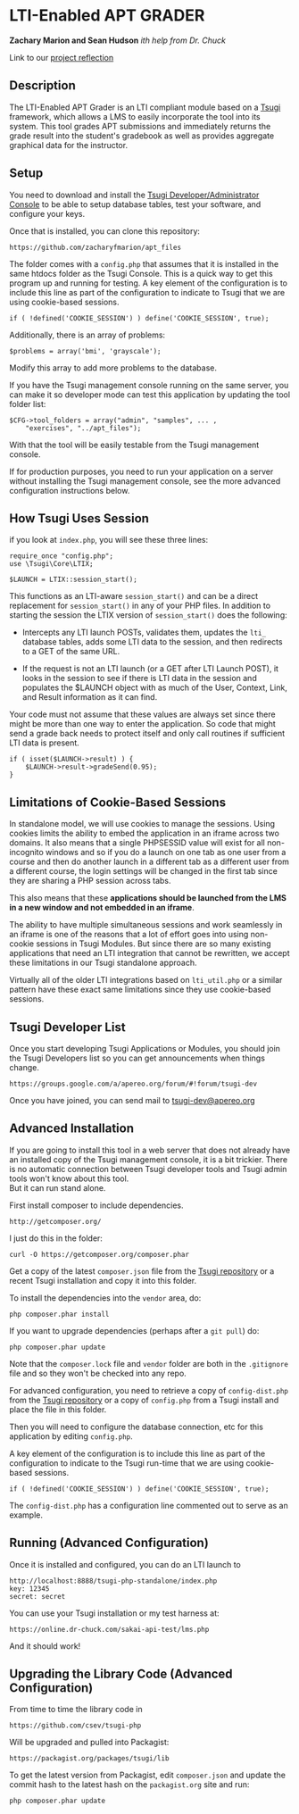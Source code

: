 
LTI-Enabled APT GRADER
======================
**Zachary Marion and Sean Hudson** 
*ith help from Dr. Chuck*

Link to our [project reflection](/project_reflection/summary_reflection.md)

Description
----------------------

The LTI-Enabled APT Grader is an LTI compliant module based on a [Tsugi](http://csev.github.io/tsugi/) framework, which allows a LMS to easily incorporate the tool into its system. This tool grades APT submissions and immediately returns the grade result into the student's gradebook as well as provides aggregate graphical data for the instructor.

Setup
----------------------
You need to download and install the [Tsugi Developer/Administrator Console](https://github.com/csev/tsugi) to be able to setup database tables, test your software, and configure your keys.

Once that is installed, you can clone this repository:

    https://github.com/zacharyfmarion/apt_files

The folder comes with a `config.php` that assumes that it is installed in the same htdocs folder as the Tsugi Console.  This is a quick way to get this program up and running for testing. A key element of the configuration is to include this line as part of the configuration to indicate to Tsugi that we are using cookie-based sessions.

    if ( !defined('COOKIE_SESSION') ) define('COOKIE_SESSION', true);

Additionally, there is an array of problems:

    $problems = array('bmi', 'grayscale');

Modify this array to add more problems to the database.

If you have the Tsugi management console running on the same server, you can make it so developer mode can test this application by updating the tool folder list:

    $CFG->tool_folders = array("admin", "samples", ... ,
        "exercises", "../apt_files");

With that the tool will be easily testable from the Tsugi management console.

If for production purposes, you need to run your application on a server without installing the Tsugi management console, see the more advanced configuration instructions below.

How Tsugi Uses Session
----------------------

if you look at `index.php`, you will see these three lines:

    require_once "config.php";
    use \Tsugi\Core\LTIX;

    $LAUNCH = LTIX::session_start();

This functions as an LTI-aware `session_start()` and can be a direct replacement
for `session_start()` in any of your PHP files.  In addition to starting the
session the LTIX version of `session_start()` does the following:

* Intercepts any LTI launch POSTs, validates them, updates the `lti_` database tables,
adds some LTI data to the session, and then redirects to a GET of the same URL.

* If the request is not an LTI launch (or a GET after LTI Launch POST), it looks in
the session to see if there is LTI data in the session and populates the $LAUNCH object
with as much of the User, Context, Link, and Result information as it can find.

Your code must not assume that these values are always set since there might be
more than one way to enter the application.  So code that might send a grade back
needs to protect itself and only call routines if sufficient LTI data is present.

    if ( isset($LAUNCH->result) ) {
        $LAUNCH->result->gradeSend(0.95);
    }

Limitations of Cookie-Based Sessions
------------------------------------

In standalone model, we will use cookies to manage the sessions.   Using cookies
limits the ability to embed the application in an iframe across two domains.
It also means that a single PHPSESSID value will exist for all non-incognito
windows and so if you do a launch on one tab as one user from a course
and then do another launch in a different tab as a different user from a different
course, the login settings will be changed in the first tab since they are
sharing a PHP session across tabs.

This also means that these **applications should be launched from the LMS in
a new window and not embedded in an iframe**.

The ability to have multiple simultaneous sessions and work seamlessly in an
iframe is one of the reasons that a lot of effort goes into using non-cookie
sessions in Tsugi Modules.  But since there are so many
existing applications that need an LTI integration that cannot be rewritten,
we accept these limitations in our Tsugi standalone approach.

Virtually all of the older LTI integrations based on `lti_util.php` or a similar
pattern have these exact same limitations since they use cookie-based sessions.

Tsugi Developer List
--------------------

Once you start developing Tsugi Applications or Modules, you should join the Tsugi
Developers list so you can get announcements when things change.

    https://groups.google.com/a/apereo.org/forum/#!forum/tsugi-dev

Once you have joined, you can send mail to tsugi-dev@apereo.org

Advanced Installation
---------------------

If you are going to install this tool in a web server that does not
already have an installed copy of the Tsugi management console,
it is a bit trickier.  There is no automatic connection between Tsugi developer
tools and Tsugi admin tools won't know about this tool.   
But it can run stand alone.

First install composer to include dependencies.

    http://getcomposer.org/

I just do this in the folder:

    curl -O https://getcomposer.org/composer.phar

Get a copy of the latest `composer.json` file from the
[Tsugi repository](https://github.com/csev/tsugi)
or a recent Tsugi installation and copy it into this folder.

To install the dependencies into the `vendor` area, do:

    php composer.phar install

If you want to upgrade dependencies (perhaps after a `git pull`) do:

    php composer.phar update

Note that the `composer.lock` file and `vendor` folder are
both in the `.gitignore` file and so they won't be checked into
any repo.

For advanced configuration, you need to retrieve a copy of
`config-dist.php` from the
[Tsugi repository](https://github.com/csev/tsugi)
or a copy of `config.php`
from a Tsugi install and place the file in this folder.

Then you will need to configure the database connection, etc for this
application by editing `config.php`.  

A key element of the configuration is to include this line as part
of the configuration to indicate to the Tsugi run-time that we
are using cookie-based sessions.

    if ( !defined('COOKIE_SESSION') ) define('COOKIE_SESSION', true);

The `config-dist.php` has a configuration line commented out to
serve as an example.

Running (Advanced Configuration)
--------------------------------

Once it is installed and configured, you can do an LTI launch to

    http://localhost:8888/tsugi-php-standalone/index.php
    key: 12345
    secret: secret

You can use your Tsugi installation or my test harness at:

    https://online.dr-chuck.com/sakai-api-test/lms.php

And it should work!

Upgrading the Library Code (Advanced Configuration)
---------------------------------------------------

From time to time the library code in

    https://github.com/csev/tsugi-php

Will be upgraded and pulled into Packagist:

    https://packagist.org/packages/tsugi/lib

To get the latest version from Packagist, edit `composer.json` and
update the commit hash to the latest hash on the `packagist.org` site
and run:

    php composer.phar update
